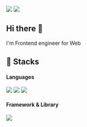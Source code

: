
<a href="https://velog.io/@rmfhsep" target="_blank"><img src="https://img.shields.io/badge/blog-3DDC84?style=flat-square&logo"/></a>
<img src="https://img.shields.io/badge/rmfhsep@gmail.com-EA4335?style=flat-square&logo=Gmail&logoColor=white"/></a>

## Hi there 👋
I'm Frontend engineer for Web

## 💪 Stacks

#### Languages
<img src="https://img.shields.io/badge/JavaScript-F7DF1E?style=flat-square&logo=JavaScript&logoColor=white"/></a>
<img src="https://img.shields.io/badge/HTML-E34F26?style=flat-square&logo=HTML&logoColor=white"/></a>
<img src="https://img.shields.io/badge/CSS-1572B6?style=flat-square&logo=CSS&logoColor=white"/></a>
#### Framework & Library
<img src="https://img.shields.io/badge/React-61DAFB?style=flat-square&logo=React&logoColor=white"/></a>




<!--
**rmfhsep/rmfhsep** is a ✨ _special_ ✨ repository because its `README.md` (this file) appears on your GitHub profile.

Here are some ideas to get you started:

- 🔭 I’m currently working on ...
- 🌱 I’m currently learning ...
- 👯 I’m looking to collaborate on ...
- 🤔 I’m looking for help with ...
- 💬 Ask me about ...
- 📫 How to reach me: ...
- 😄 Pronouns: ...
- ⚡ Fun fact: ...
-->
